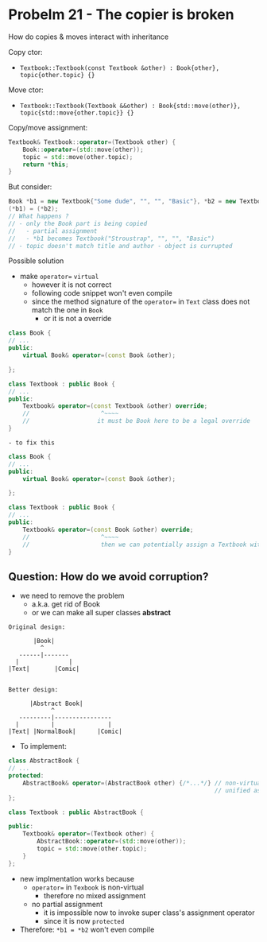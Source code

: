 # Probelm 21 - The copier is broken 

How do copies & moves interact with inheritance 

Copy ctor: 
- `Textbook::Textbook(const Textbook &other) : Book{other}, topic{other.topic} {}`

Move ctor: 
- `Textbook::Textbook(Textbook &&other) : Book{std::move(other)}, topic{std::move{other.topic}} {}`

Copy/move assignment:
``` C++
Textbook& Textbook::operator=(Textbook other) {
    Book::operator=(std::move(other));
    topic = std::move(other.topic);
    return *this;
}
```

But consider:
``` C++
Book *b1 = new Textbook{"Some dude", "", "", "Basic"}, *b2 = new Textbook{"Stroustrap", "", "", "C++"};
(*b1) = (*b2);
// What happens ?
// - only the Book part is being copied  
//   - partial assignment 
//   - *b1 becomes Textbook("Stroustrap", "", "", "Basic")
// - topic doesn't match title and author - object is currupted 
```

Possible solution
- make `operator=` `virtual` 
    - however it is not correct 
    - following code snippet won't even compile 
    - since the method signature of the `operator=` in `Text` class does not match the one in `Book`
        - or it is not a override 
``` C++
class Book {
// ...
public:
    virtual Book& operator=(const Book &other);

};

class Textbook : public Book {
// ...
public:
    Textbook& operator=(const Textbook &other) override;
    //                    ^~~~~
    //                   it must be Book here to be a legal override
}
```

    - to fix this
``` C++
class Book {
// ...
public:
    virtual Book& operator=(const Book &other);

};

class Textbook : public Book {
// ...
public:
    Textbook& operator=(const Book &other) override;
    //                    ^~~~~
    //                    then we can potentially assign a Textbook with Comicbook 
}
```


## Question: How do we avoid corruption?
- we need to remove the problem 
    - a.k.a. get rid of Book
    - or we can make all super classes **abstract**
```
Original design:

       |Book|
         ^
   ------|-------
  |              |
|Text|       |Comic|


Better design:

      |Abstract Book|
            ^
   ---------|----------------
  |         |               |
|Text| |NormalBook|      |Comic|
```

- To implement:
``` C++
class AbstractBook {
// ...
protected:
    AbstractBook& operator=(AbstractBook other) {/*...*/} // non-virtual
                                                          // unified assignment 
};

class Textbook : public AbstractBook {

public: 
    Textbook& operator=(Textbook other) {
        AbstractBook::operator=(std::move(other));
        topic = std::move(other.topic);
    }
};

```
- new implmentation works because 
    - `operator=` in `Texbook` is non-virtual 
        - therefore no mixed assignment 
    - no partial assignment 
        - it is impossible now to invoke super class's assignment operator 
        - since it is now  `protected`
- Therefore: `*b1 = *b2` won't even compile 















